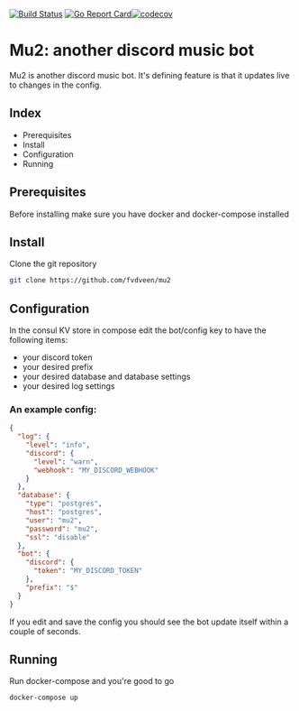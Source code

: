 [![Build Status](https://travis-ci.org/fvdveen/mu2.svg?branch=master)](https://travis-ci.org/fvdveen/mu2) [![Go Report Card](https://goreportcard.com/badge/github.com/fvdveen/mu2)](https://goreportcard.com/report/github.com/fvdveen/mu2)[![codecov](https://codecov.io/gh/fvdveen/mu2/branch/master/graph/badge.svg)](https://codecov.io/gh/fvdveen/mu2)

# Mu2: another discord music bot

Mu2 is another discord music bot. It's defining feature is that it updates live to changes in the config.

## Index

* Prerequisites
* Install
* Configuration
* Running

## Prerequisites

Before installing make sure you have docker and docker-compose installed

## Install

Clone the git repository

```bash
git clone https://github.com/fvdveen/mu2
```

## Configuration

In the consul KV store in compose edit the bot/config key to have the following items: 
* your discord token
* your desired prefix
* your desired database and database settings
* your desired log settings

### An example config:

```json
{
  "log": {
  	"level": "info",
    "discord": {
      "level": "warn",
      "webhook": "MY_DISCORD_WEBHOOK"
    }
  },
  "database": {
  	"type": "postgres",
    "host": "postgres",
    "user": "mu2",
    "password": "mu2",
    "ssl": "disable"
  },
  "bot": {
  	"discord": {
      "token": "MY_DISCORD_TOKEN"
    },
    "prefix": "$"
  }
}
```

If you edit and save the config you should see the bot update itself within a couple of seconds.

## Running

Run docker-compose and you're good to go

```bash
docker-compose up
```